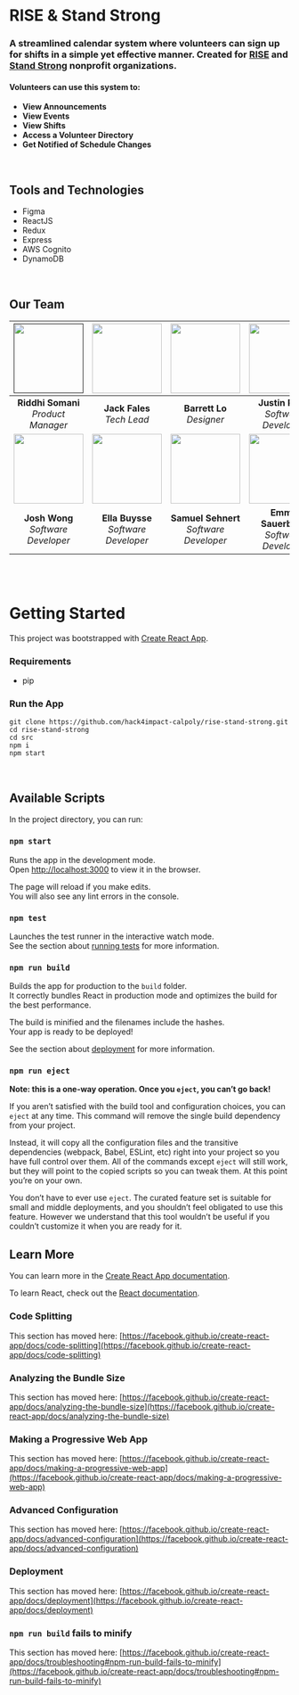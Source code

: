 # RISE & Stand Strong
### A streamlined calendar system where volunteers can sign up for shifts in a simple yet effective manner. Created for <a href="https://www.riseslo.org/" target="_blank">RISE</a> and <a href="https://standstrongnow.org/" target="_blank">Stand Strong</a> nonprofit organizations.
#### Volunteers can use this system to:
- **View Announcements**
- **View Events**
- **View Shifts**
- **Access a Volunteer Directory**
- **Get Notified of Schedule Changes**

<br />

## Tools and Technologies
- Figma
- ReactJS
- Redux
- Express
- AWS Cognito
- DynamoDB

<br />

## Our Team
| <a href=""><img src="https://user-images.githubusercontent.com/42549561/120409764-809e2500-c306-11eb-9dec-5ad74781b29a.jpg" width="125px"/></a> | <a href="https://github.com/jackfales" target="_blank"><img src="https://user-images.githubusercontent.com/42549561/120407708-8bef5180-c302-11eb-86eb-5186a2e4b17e.jpg" width="125px"/></a> | <a href="https://thebarrettlo.com/" target="_blank"><img src="https://user-images.githubusercontent.com/42549561/120409928-d83c9080-c306-11eb-8d61-60374bdf2067.jpg" width="125px"/></a> | <a href="https://github.com/jpoist97" target="_blank"><img src="https://user-images.githubusercontent.com/42549561/120408307-9d852900-c303-11eb-9c7d-f84269b8cd66.jpg" width="125px"/></a> | <a href="https://github.com/comalvirdi"><img src="https://user-images.githubusercontent.com/42549561/120408542-171d1700-c304-11eb-85ad-a22302bb71b9.jpg" width="125px"/></a> |
|     :---:      |       :---:      |      :---:      |     :---:     |    :----:    |
| **Riddhi Somani** <br /> *Product Manager* | **Jack Fales** <br /> *Tech Lead* |  **Barrett Lo** <br /> *Designer* | **Justin Poist** <br /> *Software Developer* | **Comal Virdi** <br /> *Software Developer* |
| <a href="https://github.com/ObjectJosh" target="_blank"><img src="https://user-images.githubusercontent.com/42549561/120408315-a1b14680-c303-11eb-8472-8b29c9958362.jpg" width="125px"/></a> |  <a href="https://github.com/ellabuysse" target="_blank"><img src="https://user-images.githubusercontent.com/42549561/120408807-9dd1f400-c304-11eb-8f64-a6545e987f44.jpg" width="125px"/></a> | <a href="https://github.com/SamuelSehnert" target="_blank"><img src="https://user-images.githubusercontent.com/42549561/120408811-a0cce480-c304-11eb-8316-8aeeed49e3fd.jpg" width="125px"/></a> | <a href="https://github.com/esauerbo" target="_blank"><img src="https://user-images.githubusercontent.com/42549561/120408816-a3c7d500-c304-11eb-9c94-01cf4e9dd5b6.jpg" width="125px"/></a> | <a href="https://github.com/pgonza25" target="_blank"><img src="https://avatars.githubusercontent.com/u/49253760?v=4" width="125px"/></a> |
| **Josh Wong** <br /> *Software Developer* | **Ella Buysse** <br /> *Software Developer* | **Samuel Sehnert** <br /> *Software Developer* | **Emma Sauerborn** <br /> *Software Developer* | **Pablo Gonzalez** <br /> *Software Developer* |

<br />
<br />

# Getting Started
This project was bootstrapped with [Create React App](https://github.com/facebook/create-react-app).
### Requirements
- pip

### Run the App
```
git clone https://github.com/hack4impact-calpoly/rise-stand-strong.git
cd rise-stand-strong
cd src
npm i
npm start
```

<br />

## Available Scripts

In the project directory, you can run:

### `npm start`

Runs the app in the development mode.\
Open [http://localhost:3000](http://localhost:3000) to view it in the browser.

The page will reload if you make edits.\
You will also see any lint errors in the console.

### `npm test`

Launches the test runner in the interactive watch mode.\
See the section about [running tests](https://facebook.github.io/create-react-app/docs/running-tests) for more information.

### `npm run build`

Builds the app for production to the `build` folder.\
It correctly bundles React in production mode and optimizes the build for the best performance.

The build is minified and the filenames include the hashes.\
Your app is ready to be deployed!

See the section about [deployment](https://facebook.github.io/create-react-app/docs/deployment) for more information.

### `npm run eject`

**Note: this is a one-way operation. Once you `eject`, you can’t go back!**

If you aren’t satisfied with the build tool and configuration choices, you can `eject` at any time. This command will remove the single build dependency from your project.

Instead, it will copy all the configuration files and the transitive dependencies (webpack, Babel, ESLint, etc) right into your project so you have full control over them. All of the commands except `eject` will still work, but they will point to the copied scripts so you can tweak them. At this point you’re on your own.

You don’t have to ever use `eject`. The curated feature set is suitable for small and middle deployments, and you shouldn’t feel obligated to use this feature. However we understand that this tool wouldn’t be useful if you couldn’t customize it when you are ready for it.

## Learn More

You can learn more in the [Create React App documentation](https://facebook.github.io/create-react-app/docs/getting-started).

To learn React, check out the [React documentation](https://reactjs.org/).

### Code Splitting

This section has moved here: [https://facebook.github.io/create-react-app/docs/code-splitting](https://facebook.github.io/create-react-app/docs/code-splitting)

### Analyzing the Bundle Size

This section has moved here: [https://facebook.github.io/create-react-app/docs/analyzing-the-bundle-size](https://facebook.github.io/create-react-app/docs/analyzing-the-bundle-size)

### Making a Progressive Web App

This section has moved here: [https://facebook.github.io/create-react-app/docs/making-a-progressive-web-app](https://facebook.github.io/create-react-app/docs/making-a-progressive-web-app)

### Advanced Configuration

This section has moved here: [https://facebook.github.io/create-react-app/docs/advanced-configuration](https://facebook.github.io/create-react-app/docs/advanced-configuration)

### Deployment

This section has moved here: [https://facebook.github.io/create-react-app/docs/deployment](https://facebook.github.io/create-react-app/docs/deployment)

### `npm run build` fails to minify

This section has moved here: [https://facebook.github.io/create-react-app/docs/troubleshooting#npm-run-build-fails-to-minify](https://facebook.github.io/create-react-app/docs/troubleshooting#npm-run-build-fails-to-minify)
